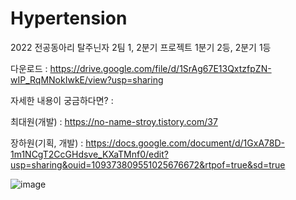 # Hypertension
2022 전공동아리 탈주닌자 2팀 1, 2분기 프로젝트 1분기 2등, 2분기 1등

다운로드 : https://drive.google.com/file/d/1SrAg67E13QxtzfpZN-wIP_RqMNokIwkE/view?usp=sharing

자세한 내용이 궁금하다면? : 

최대원(개발) : https://no-name-stroy.tistory.com/37

장하원(기획, 개발) : https://docs.google.com/document/d/1GxA78D-1m1NCgT2CcGHdsve_KXaTMnf0/edit?usp=sharing&ouid=109373809551025676672&rtpof=true&sd=true


![image](https://github.com/DodgeNinga/Ninja_Hypertension/assets/98935315/1b1dd245-05be-4458-9d95-be4d753a5198)
